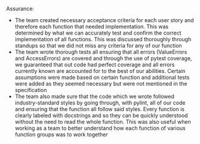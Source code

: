 Assurance:

* The team created necessary acceptance criteria for each user story and therefore each function that needed implementation. This was determined by what we can accurately test and confirm the correct implementation of all functions. This was discussed thoroughly through standups so that we did not miss any criteria for any of our function
* The team wrote thorough tests all ensuring that all errors (ValueErrors and AccessErrors) are covered and through the use of pytest coverage, we guaranteed that out code had perfect coverage and all errors currently known are accounted for to the best of our abilities. Certain assumptions were made based on certain function and additional tests were added as they seemed necessary but were not mentioned in the specification
* The team also made sure that the code which we wrote followed industry-standard styles by going through, with pylint, all of our code and ensuring that the function all follow said styles. Every function is clearly labeled with docstrings and so they can be quickly understood without the need to read the whole function. This was also useful when working as a team to better understand how each function of various function groups was to work together
